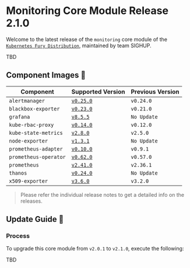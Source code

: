 # Monitoring Core Module Release 2.1.0

Welcome to the latest release of the `monitoring` core module of the [`Kubernetes Fury Distribution`](https://github.com/sighupio/fury-distribution), maintained by team SIGHUP.

TBD

## Component Images 🚢

| Component             | Supported Version                                                                            | Previous Version |
| --------------------- | -------------------------------------------------------------------------------------------- | ---------------- |
| `alertmanager`        | [`v0.25.0`](https://github.com/prometheus/alertmanager/releases/tag/v0.25.0)                 | `v0.24.0`        |
| `blackbox-exporter`   | [`v0.23.0`](https://github.com/prometheus/blackbox_exporter/releases/tag/v0.23.0)            | `v0.21.0`        |
| `grafana`             | [`v8.5.5`](https://github.com/grafana/grafana/releases/tag/v8.5.5)                           | `No Update`      |
| `kube-rbac-proxy`     | [`v0.14.0`](https://github.com/brancz/kube-rbac-proxy/releases/tag/v0.14.0)                  | `v0.12.0`        |
| `kube-state-metrics`  | [`v2.8.0`](https://github.com/kubernetes/kube-state-metrics/releases/tag/v2.8.0)             | `v2.5.0`         |
| `node-exporter`       | [`v1.3.1`](https://github.com/prometheus/node_exporter/releases/tag/v1.3.1)                  | `No Update`      |
| `prometheus-adapter`  | [`v0.10.0`](https://github.com/kubernetes-sigs/prometheus-adapter/releases/tag/v0.10.0)      | `v0.9.1`         |
| `prometheus-operator` | [`v0.62.0`](https://github.com/prometheus-operator/prometheus-operator/releases/tag/v0.62.0) |  `v0.57.0`       |
| `prometheus`          | [`v2.41.0`](https://github.com/prometheus/prometheus/releases/tag/v2.41.0)                   |  `v2.36.1`       |
| `thanos`              | [`v0.24.0`](https://github.com/thanos-io/thanos/releases/tag/v0.24.0)                        | `No Update`      |
| `x509-exporter`       | [`v3.6.0`](https://github.com/enix/x509-certificate-exporter/releases/tag/v3.2.0)            | `v3.2.0`         |

> Please refer the individual release notes to get a detailed info on the releases.

## Update Guide 🦮

### Process

To upgrade this core module from `v2.0.1` to `v2.1.0`, execute the following:

TBD
